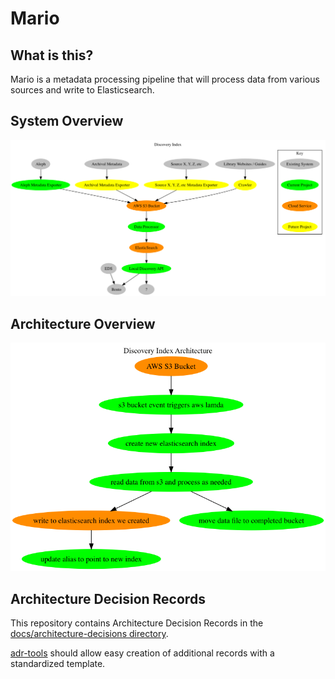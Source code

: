 # Mario

## What is this?

Mario is a metadata processing pipeline that will process data from various
sources and write to Elasticsearch.

## System Overview
![alt text](docs/charts/dip_overview.png "Mario system overview chart")

## Architecture Overview
![alt text](docs/charts/dip_architecture.png "Mario system overview chart")

## Architecture Decision Records

This repository contains Architecture Decision Records in the
[docs/architecture-decisions directory](docs/architecture-decisions).

[adr-tools](https://github.com/npryce/adr-tools) should allow easy creation of
additional records with a standardized template.
